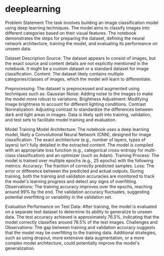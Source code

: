 # deeplearning
Problem Statement
The task involves building an image classification model using deep learning techniques. The model aims to classify images into different categories based on their visual features. The notebook demonstrates the steps for preparing the dataset, defining the neural network architecture, training the model, and evaluating its performance on unseen data.

Dataset Description
Source: The dataset appears to consist of images, but the exact source and content details are not explicitly mentioned in the notebook. It might be a custom dataset or a standard dataset for image classification.
Content: The dataset likely contains multiple categories/classes of images, which the model will learn to differentiate.

Preprocessing:
The dataset is preprocessed and augmented using techniques such as:
 Gaussian Noise: Adding noise to the images to make the model more robust to variations.
 Brightness Adjustment: Modifying image brightness to account for different lighting conditions.
 Contrast Normalization: Adjusting contrast to standardize the differences between dark and light areas in images.
Data is likely split into training, validation, and test sets to facilitate model training and evaluation.

Model Training
Model Architecture:
 The notebook uses a deep learning model, likely a Convolutional Neural Network (CNN), designed for image classification. The exact architecture (e.g., number of layers, types of layers) isn't fully detailed in the extracted content.
 The model is compiled with an appropriate loss function (e.g., categorical cross-entropy for multi-class classification) and an optimizer (such as Adam).
Training Process:
 The model is trained over multiple epochs (e.g., 25 epochs) with the following metrics:
  Accuracy: The fraction of correctly predicted samples.
  Loss: The error or difference between the predicted and actual outputs.
During training, both the training and validation accuracies are monitored to track the model's learning progress and detect any signs of overfitting.
Observations:
The training accuracy improves over the epochs, reaching around 99% by the end.
The validation accuracy fluctuates, suggesting potential overfitting or variability in the validation set.

Evaluation
Performance on Test Data:
After training, the model is evaluated on a separate test dataset to determine its ability to generalize to unseen data.
The test accuracy achieved is approximately 76.5%, indicating that the model correctly classifies around 76.5% of the test images.
Challenges and Observations:
The gap between training and validation accuracy suggests that the model may be overfitting to the training data.
Additional strategies, such as using dropout, more extensive data augmentation, or a more complex model architecture, could potentially improve the model's generalization.
